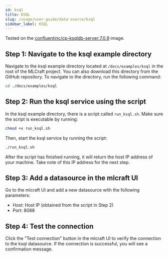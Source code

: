 ```yaml
---
id: ksql
title: KSQL
slug: /usage/user-guide/data-source/ksql
sidebar_label: KSQL
---
```


Tested on the [confluentinc/cp-ksqldb-server:7.0.9](https://hub.docker.com/r/confluentinc/cp-ksqldb-server) image.

## Step 1: Navigate to the ksql example directory

Navigate to the ksql example directory located at `/docs/examples/ksql` in the root of the MLCraft project. You can also download this directory from the GitHub repository. To navigate to the directory, run the following command:

```bash
cd ./docs/examples/ksql
```

## Step 2: Run the ksql service using the script

In the ksql example directory, there is a script called `run_ksql.sh`. Make sure the script is executable by running:

```bash
chmod +x run_ksql.sh
```

Then, start the ksql service by running the script:

```bash
./run_ksql.sh
```

After the script has finished running, it will return the host IP address of your machine. Take note of this IP address for the next step.

## Step 3: Add a datasource in the mlcraft UI

Go to the mlcraft UI and add a new datasource with the following parameters:

- Host: Host IP (obtained from the script in Step 2)
- Port: 8088

## Step 4: Test the connection

Click the "Test connection" button in the mlcraft UI to verify the connection to the ksql datasource. If the connection is successful, you will see a confirmation message.
